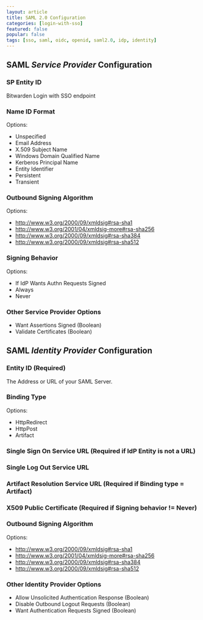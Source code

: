 ```yaml
---
layout: article
title: SAML 2.0 Configuration
categories: [login-with-sso]
featured: false
popular: false
tags: [sso, saml, oidc, openid, saml2.0, idp, identity]
---
```



## SAML *Service Provider* Configuration

### SP Entity ID

Bitwarden Login with SSO endpoint

### Name ID Format

Options:

- Unspecified
- Email Address
- X.509 Subject Name
- Windows Domain Qualified Name
- Kerberos Principal Name
- Entity Identifier
- Persistent
- Transient

### Outbound Signing Algorithm

Options:
- <http://www.w3.org/2000/09/xmldsig#rsa-sha1>
- <http://www.w3.org/2001/04/xmldsig-more#rsa-sha256>
- <http://www.w3.org/2000/09/xmldsig#rsa-sha384>
- <http://www.w3.org/2000/09/xmldsig#rsa-sha512>

### Signing Behavior

Options:
- If IdP Wants Authn Requests Signed
- Always
- Never

### Other Service Provider Options

- Want Assertions Signed (Boolean)
- Validate Certificates (Boolean)

## SAML *Identity Provider* Configuration

### Entity ID (Required)

The Address or URL of your SAML Server.

### Binding Type

Options:
- HttpRedirect
- HttpPost
- Artifact

### Single Sign On Service URL (Required if IdP Entity is not a URL)

### Single Log Out Service URL

### Artifact Resolution Service URL (Required if Binding type = Artifact)

### X509 Public Certificate (Required if Signing behavior != Never)

### Outbound Signing Algorithm

Options:

- <http://www.w3.org/2000/09/xmldsig#rsa-sha1>
- <http://www.w3.org/2001/04/xmldsig-more#rsa-sha256>
- <http://www.w3.org/2000/09/xmldsig#rsa-sha384>
- <http://www.w3.org/2000/09/xmldsig#rsa-sha512>

### Other Identity Provider Options

- Allow Unsolicited Authentication Response (Boolean)
- Disable Outbound Logout Requests (Boolean)
- Want Authentication Requests Signed (Boolean)
